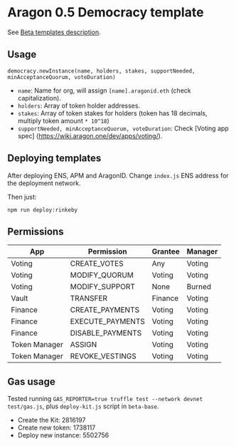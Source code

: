 # Aragon 0.5 Democracy template

See [Beta templates description](https://github.com/aragon/dao-kits/blob/master/kits/beta/readme.md).

## Usage

```
democracy.newInstance(name, holders, stakes, supportNeeded, minAcceptanceQuorum, voteDuration)
```

- `name`: Name for org, will assign `[name].aragonid.eth` (check capitalization).
- `holders`: Array of token holder addresses.
- `stakes`: Array of token stakes for holders (token has 18 decimals, multiply token amount `* 10^18`)
- `supportNeeded, minAcceptanceQuorum, voteDuration`: Check [Voting app spec]
(https://wiki.aragon.one/dev/apps/voting/).

## Deploying templates

After deploying ENS, APM and AragonID. Change `index.js` ENS address for the
deployment network.

Then just:

```
npm run deploy:rinkeby
```

## Permissions

| App           | Permission       | Grantee | Manager |
|---------------|------------------|---------|---------|
| Voting        | CREATE_VOTES     | Any     | Voting  |
| Voting        | MODIFY_QUORUM    | Voting  | Voting  |
| Voting        | MODIFY_SUPPORT   | None    | Burned  |
| Vault         | TRANSFER         | Finance | Voting  |
| Finance       | CREATE_PAYMENTS  | Voting  | Voting  |
| Finance       | EXECUTE_PAYMENTS | Voting  | Voting  |
| Finance       | DISABLE_PAYMENTS | Voting  | Voting  |
| Token Manager | ASSIGN           | Voting  | Voting  |
| Token Manager | REVOKE_VESTINGS  | Voting  | Voting  |

## Gas usage

Tested running `GAS_REPORTER=true truffle test --network devnet test/gas.js`, plus `deploy-kit.js` script in `beta-base`.

- Create the Kit:      2816197
- Create new token:    1738117
- Deploy new instance: 5502756
